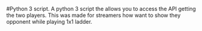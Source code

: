 #Python 3 script.
A python 3 script the allows you to access the API getting the two players.
This was made for streamers how want to show they opponent while playing 1x1 ladder.
